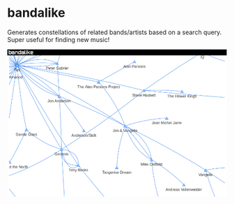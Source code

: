 bandalike
=========
Generates constellations of related bands/artists based on a search query. Super useful for finding new music!

<p align="center">
	<img src="images/sample.png?raw=true"/>
</p>